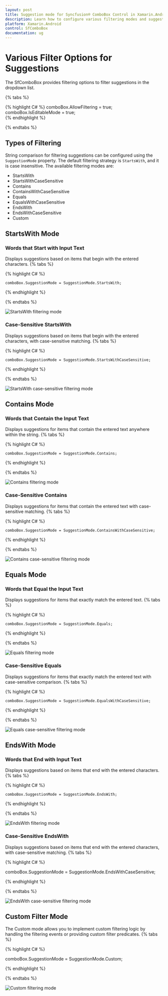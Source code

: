 ```yaml
---
layout: post
title: Suggestion mode for Syncfusion® ComboBox Control in Xamarin.Android
description: Learn how to configure various filtering modes and suggestion display options in SfComboBox
platform: Xamarin.Android
control: SfComboBox
documentation: ug
---
```


# Various Filter Options for Suggestions

The SfComboBox provides filtering options to filter suggestions in the dropdown list.

{% tabs %}

{% highlight C# %}
comboBox.AllowFiltering = true;
comboBox.IsEditableMode = true;	 
{% endhighlight %}

{% endtabs %}

## Types of Filtering

String comparison for filtering suggestions can be configured using the `SuggestionMode` property. The default filtering strategy is `StartsWith`, and it is case insensitive. The available filtering modes are:

* StartsWith
* StartsWithCaseSensitive
* Contains
* ContainsWithCaseSensitive
* Equals
* EqualsWithCaseSensitive
* EndsWith
* EndsWithCaseSensitive
* Custom

## StartsWith Mode
### Words that Start with Input Text

Displays suggestions based on items that begin with the entered characters.
{% tabs %}

{% highlight C# %}

    comboBox.SuggestionMode = SuggestionMode.StartsWith;   	
	 
{% endhighlight %}

{% endtabs %}
	
![StartsWith filtering mode](images/startswith.png)

### Case-Sensitive StartsWith

Displays suggestions based on items that begin with the entered characters, with case-sensitive matching.
{% tabs %}

{% highlight C# %}
	
	comboBox.SuggestionMode = SuggestionMode.StartsWithCaseSensitive;
	 
{% endhighlight %}

{% endtabs %}
	
![StartsWith case-sensitive filtering mode](images/startswithcasesensitive.png)

## Contains Mode
### Words that Contain the Input Text

Displays suggestions for items that contain the entered text anywhere within the string.
{% tabs %}

{% highlight C# %}
	
	comboBox.SuggestionMode = SuggestionMode.Contains;
	 
{% endhighlight %}

{% endtabs %}
	
![Contains filtering mode](images/contains.png)

### Case-Sensitive Contains

Displays suggestions for items that contain the entered text with case-sensitive matching.
{% tabs %}

{% highlight C# %}
	
	comboBox.SuggestionMode = SuggestionMode.ContainsWithCaseSensitive;
	 
{% endhighlight %}

{% endtabs %}
	
![Contains case-sensitive filtering mode](images/containswithcasesensitive.png)

## Equals Mode
### Words that Equal the Input Text

Displays suggestions for items that exactly match the entered text.
{% tabs %}

{% highlight C# %}
	
	comboBox.SuggestionMode = SuggestionMode.Equals;
	 
{% endhighlight %}

{% endtabs %}
	
![Equals filtering mode](images/equals.png)

### Case-Sensitive Equals

Displays suggestions for items that exactly match the entered text with case-sensitive comparison.
{% tabs %}

{% highlight C# %}
	
	comboBox.SuggestionMode = SuggestionMode.EqualsWithCaseSensitive;
	 
{% endhighlight %}

{% endtabs %}
	
![Equals case-sensitive filtering mode](images/equalswithcasesensitive.png)

## EndsWith Mode
### Words that End with Input Text

Displays suggestions based on items that end with the entered characters.
{% tabs %}

{% highlight C# %}
	
	comboBox.SuggestionMode = SuggestionMode.EndsWith;
	 
{% endhighlight %}

{% endtabs %}
	
![EndsWith filtering mode](images/endswith.png)

### Case-Sensitive EndsWith

Displays suggestions based on items that end with the entered characters, with case-sensitive matching.
{% tabs %}

{% highlight C# %}
	
comboBox.SuggestionMode = SuggestionMode.EndsWithCaseSensitive;
	 
{% endhighlight %}

{% endtabs %}
	
![EndsWith case-sensitive filtering mode](images/endswithcasesensitive.png)

## Custom Filter Mode

The Custom mode allows you to implement custom filtering logic by handling the filtering events or providing custom filter predicates.
{% tabs %}

{% highlight C# %}
	
comboBox.SuggestionMode = SuggestionMode.Custom;
	 
{% endhighlight %}

{% endtabs %}
	
![Custom filtering mode](images/customfilter.png)
